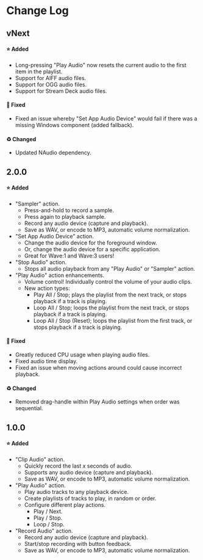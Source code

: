 # Change Log

## vNext

#### ⭐ Added
- Long-pressing "Play Audio" now resets the current audio to the first item in the playlist.
- Support for AIFF audio files.
- Support for OGG audio files.
- Support for Stream Deck audio files.

#### 🐞 Fixed
- Fixed an issue whereby "Set App Audio Device" would fail if there was a missing Windows component (added fallback).

#### ♻ Changed
- Updated NAudio dependency.

## 2.0.0

#### ⭐ Added
- "Sampler" action.
  - Press-and-hold to record a sample.
  - Press again to playback sample.
  - Record any audio device (capture and playback).
  - Save as WAV, or encode to MP3, automatic volume normalization.
- "Set App Audio Device" action.
  - Change the audio device for the foreground window.
  - Or, change the audio device for a specific application.
  - Great for Wave:1 and Wave:3 users!
- "Stop Audio" action.
  - Stops all audio playback from any "Play Audio" or "Sampler" action.
- "Play Audio" action enhancements.
  - Volume control! Individually control the volume of your audio clips.
  - New action types:
    - Play All / Stop; plays the playlist from the next track, or stops playback if a track is playing.
    - Loop All / Stop; loops the playlist from the next track, or stops playback if a track is playing.
    - Loop All / Stop (Reset); loops the playlist from the first track, or stops playback if a track is playing.

#### 🐞 Fixed
- Greatly reduced CPU usage when playing audio files.
- Fixed audio time display.
- Fixed an issue when moving actions around could cause incorrect playback.

#### ♻ Changed
- Removed drag-handle within Play Audio settings when order was sequential.

## 1.0.0

#### ⭐ Added
- "Clip Audio" action.
  - Quickly record the last *x* seconds of audio.
  - Supports any audio device (capture and playback).
  - Save as WAV, or encode to MP3, automatic volume normalization.
- "Play Audio" action.
  - Play audio tracks to any playback device.
  - Create playlists of tracks to play, in random or order.
  - Configure different play actions.
    - Play / Next.
    - Play / Stop.
    - Loop / Stop.
- "Record Audio" action.
  - Record any audio device (capture and playback).
  - Start/stop recording with button feedback.
  - Save as WAV, or encode to MP3, automatic volume normalization.
